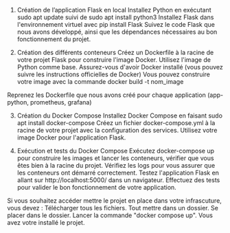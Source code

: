 1. Création de l’application Flask en local
Installez Python en exécutant sudo apt update suivi de sudo apt install python3
Installez Flask dans l'environnement virtuel avec pip install Flask
Suivez le code Flask que nous avons développé, ainsi que les dépendances nécessaires au bon fonctionnement du projet.

2. Création des différents conteneurs
Créez un Dockerfile à la racine de votre projet Flask pour construire l'image Docker. Utilisez l'image de Python comme base.
Assurez-vous d'avoir Docker installé (vous pouvez suivre les instructions officielles de Docker)
Vous pouvez construire votre image avec la commande docker build -t nom_image

Reprenez les Dockerfile que nous avons créé pour chaque application (app-python, prometheus, grafana)

3. Création du Docker Compose
Installez Docker Compose en faisant sudo apt install docker-compose
Créez un fichier docker-compose.yml à la racine de votre projet avec la configuration des services. Utilisez votre image Docker pour l'application Flask.

4. Exécution et tests du Docker Compose
Exécutez docker-compose up pour construire les images et lancer les conteneurs, vérifier que vous êtes bien à la racine du projet.
Vérifiez les logs pour vous assurer que les conteneurs ont démarré correctement.
Testez l'application Flask en allant sur http://localhost:5000/ dans un navigateur.
Effectuez des tests pour valider le bon fonctionnement de votre application.

Si vous souhaitez accéder mettre le projet en place dans votre infrascuture, vous devez :
Télécharger tous les fichiers.
Tout mettre dans un dossier.
Se placer dans le dossier.
Lancer la commande "docker compose up".
Vous avez votre installé le projet.
